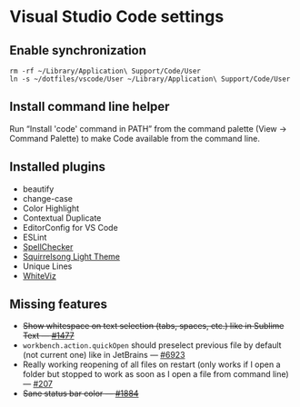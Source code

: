 # Visual Studio Code settings

## Enable synchronization

```shell
rm -rf ~/Library/Application\ Support/Code/User
ln -s ~/dotfiles/vscode/User ~/Library/Application\ Support/Code/User
```

## Install command line helper

Run “Install 'code' command in PATH” from the command palette (View → Command Palette) to make Code available from the command line.

## Installed plugins

* beautify
* change-case
* Color Highlight
* Contextual Duplicate
* EditorConfig for VS Code
* ESLint
* [SpellChecker](https://marketplace.visualstudio.com/items?itemName=swyphcosmo.spellchecker)
* [Squirrelsong Light Theme](https://marketplace.visualstudio.com/items?itemName=sapegin.Theme-SquirrelsongLight)
* Unique Lines
* [WhiteViz](https://marketplace.visualstudio.com/items?itemName=spywhere.whiteviz)

## Missing features

* ~~Show whitespace on text selection (tabs, spaces, etc.) like in Sublime Text — [#1477](https://github.com/Microsoft/vscode/issues/1477)~~
* `workbench.action.quickOpen` should preselect previous file by default (not current one) like in JetBrains — [#6923](https://github.com/Microsoft/vscode/issues/6923)
* Really working reopening of all files on restart (only works if I open a folder but stopped to work as soon as I open a file from command line) — [#207](https://github.com/Microsoft/vscode/issues/207)
* ~~Sane status bar color — [#1884](https://github.com/Microsoft/vscode/issues/1884)~~
